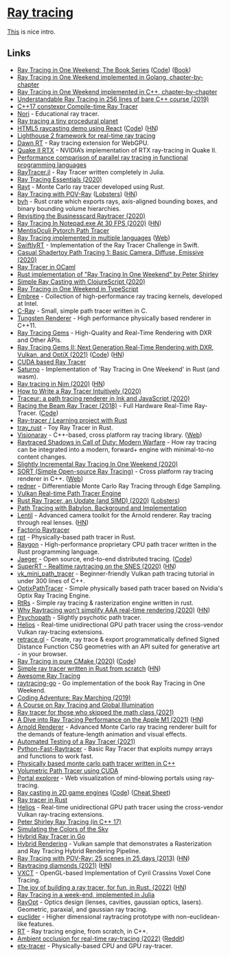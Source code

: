 # [Ray tracing](<https://en.wikipedia.org/wiki/Ray_tracing_(graphics)>)

[This](https://blog.singleton.io/posts/2022-01-02-raytracing-with-rust/) is nice intro.

## Links

- [Ray Tracing in One Weekend: The Book Series](https://raytracing.github.io/) ([Code](https://github.com/raytracing/raytracing.github.io/)) ([Book](https://raytracing.github.io/books/RayTracingInOneWeekend.html))
- [Ray Tracing in One Weekend implemented in Golang, chapter-by-chapter](https://github.com/hunterloftis/oneweekend)
- [Ray Tracing in One Weekend implemented in C++, chapter-by-chapter](https://github.com/utilForever/ray-tracing-in-one-weekend-cpp)
- [Understandable Ray Tracing in 256 lines of bare C++ course (2019)](https://github.com/ssloy/tinyraytracer)
- [C++17 constexpr Compile-time Ray Tracer](https://github.com/tcbrindle/raytracer.hpp)
- [Nori](https://github.com/wjakob/nori) - Educational ray tracer.
- [Ray tracing a tiny procedural planet](http://casual-effects.com/research/McGuire2019ProcGen/McGuire2019ProcGen.pdf)
- [HTML5 raycasting demo using React](https://ahuth.github.io/raycast/) ([Code](https://github.com/ahuth/raycast)) ([HN](https://news.ycombinator.com/item?id=22725275))
- [Lighthouse 2 framework for real-time ray tracing](https://github.com/jbikker/lighthouse2)
- [Dawn RT](https://github.com/maierfelix/dawn-ray-tracing) - Ray tracing extension for WebGPU.
- [Quake II RTX](https://github.com/NVIDIA/Q2RTX) - NVIDIA’s implementation of RTX ray-tracing in Quake II.
- [Performance comparison of parallel ray tracing in functional programming languages](https://github.com/athas/raytracers)
- [RayTracer.jl](https://github.com/avik-pal/RayTracer.jl) - Ray Tracer written completely in Julia.
- [Ray Tracing Essentials (2020)](https://www.youtube.com/playlist?list=PL5B692fm6--sgm8Uiava0IIvUojjFOCSR)
- [Rayt](https://github.com/Dalamar42/rayt) - Monte Carlo ray tracer developed using Rust.
- [Ray Tracing with POV-Ray](https://github.com/spcask/pov-ray-tracing) ([Lobsters](https://lobste.rs/s/qczs5u/ray_tracing_with_pov_ray_25_scenes_25_days)) ([HN](https://news.ycombinator.com/item?id=23042993))
- [bvh](https://github.com/svenstaro/bvh) - Rust crate which exports rays, axis-aligned bounding boxes, and binary bounding volume hierarchies.
- [Revisiting the Businesscard Raytracer (2020)](http://fabiensanglard.net/revisiting_the_businesscard_raytracer/index.html)
- [Ray Tracing In Notepad.exe At 30 FPS (2020)](http://kylehalladay.com/blog/2020/05/20/Rendering-With-Notepad.html) ([HN](https://news.ycombinator.com/item?id=23246221))
- [MentisOculi Pytorch Path Tracer](https://github.com/mmirman/MentisOculi)
- [Ray Tracing implemented in multiple languages](https://github.com/matt77hias/smallpt) ([Web](http://www.kevinbeason.com/smallpt/))
- [SwiftlyRT](https://github.com/sbehnke/SwiftlyRT) - Implementation of the Ray Tracer Challenge in Swift.
- [Casual Shadertoy Path Tracing 1: Basic Camera, Diffuse, Emissive (2020)](https://blog.demofox.org/2020/05/25/casual-shadertoy-path-tracing-1-basic-camera-diffuse-emissive/)
- [Ray Tracer in OCaml](https://github.com/Kamirus/ray-tracer)
- [Rust implementation of "Ray Tracing In One Weekend" by Peter Shirley](https://github.com/jorendorff/rust-raytrace)
- [Simple Ray Casting with ClojureScript (2020)](https://andreyorst.gitlab.io/posts/2020-06-04-simple-ray-casting-with-clojurescript/)
- [Ray Tracing in One Weekend in TypeScript](https://github.com/ahuth/raytrace2)
- [Embree](https://github.com/embree/embree) - Collection of high-performance ray tracing kernels, developed at Intel.
- [C-Ray](https://github.com/VKoskiv/c-ray) - Small, simple path tracer written in C.
- [Tungsten Renderer](https://github.com/tunabrain/tungsten) - High performance physically based renderer in C++11.
- [Ray Tracing Gems](http://www.realtimerendering.com/raytracinggems/rtg/index.html) - High-Quality and Real-Time Rendering with DXR and Other APIs.
- [Ray Tracing Gems II: Next Generation Real-Time Rendering with DXR, Vulkan, and OptiX (2021)](https://developer.nvidia.com/blog/ray-tracing-gems-ii-available-today-as-free-digital-download/) ([Code](https://github.com/Apress/Ray-Tracing-Gems-II)) ([HN](https://news.ycombinator.com/item?id=28064615))
- [CUDA based Ray Tracer](https://github.com/xlnx/cuda-raytracer)
- [Saturno](https://github.com/alvarosan/saturno) - Implementation of 'Ray Tracing in One Weekend' in Rust (and wasm).
- [Ray tracing in Nim (2020)](https://nim-lang.org/blog/2020/06/30/ray-tracing-in-nim.html) ([HN](https://news.ycombinator.com/item?id=23707286))
- [How to Write a Ray Tracer Intuitively (2020)](https://blog.scottlogic.com/2020/03/10/raytracer-how-to.html)
- [Traceur: a path tracing renderer in Ink and JavaScript (2020)](https://dotink.co/posts/traceur/)
- [Racing the Beam Ray Tracer (2018)](https://tomverbeure.github.io/rtl/2018/11/26/Racing-the-Beam-Ray-Tracer.html) - Full Hardware Real-Time Ray-Tracer. ([Code](https://github.com/tomverbeure/rt))
- [Ray-tracer / Learning project with Rust](https://github.com/qu4k/rain)
- [tray_rust](https://github.com/Twinklebear/tray_rust) - Toy Ray Tracer in Rust.
- [Visionaray](https://github.com/szellmann/visionaray) - C++-based, cross platform ray tracing library. ([Web](https://vis.uni-koeln.de/forschung/software-visionaray))
- [Raytraced Shadows in Call of Duty: Modern Warfare](https://www.activision.com/cdn/research/Raytraced_Shadows_in_Call_of_Duty_Modern_Warfare.pdf) - How ray tracing can be integrated into a modern, forward+ engine with minimal-to-no content changes.
- [Slightly Incremental Ray Tracing In One Weekend (2020)](https://www.peterstefek.me/incr-ray-tracer.html)
- [SORT (Simple Open-source Ray Tracing)](https://github.com/JiayinCao/SORT) - Cross platform ray tracing renderer in C++. ([Web](https://sort-renderer.com/))
- [redner](https://github.com/BachiLi/redner) - Differentiable Monte Carlo Ray Tracing through Edge Sampling.
- [Vulkan Real-time Path Tracer Engine](https://github.com/Zielon/PBRVulkan)
- [Rust Ray Tracer, an Update (and SIMD) (2020)](https://siliconsprawl.com/2020/11/06/simd-ray-tracer.html) ([Lobsters](https://lobste.rs/s/kpfbis/rust_ray_tracer_update_simd))
- [Path Tracing with Babylon, Background and Implementation](https://forum.babylonjs.com/t/path-tracing-with-babylon-background-and-implementation/12832)
- [Lentil](https://www.lentil.xyz/) - Advanced camera toolkit for the Arnold renderer. Ray tracing through real lenses. ([HN](https://news.ycombinator.com/item?id=25045034))
- [Factorio Raytracer](https://twitter.com/notch/status/1328335971176370181)
- [rpt](https://github.com/ekzhang/rpt) - Physically-based path tracer in Rust.
- [Raygon](https://github.com/raygon-renderer/readme) - High-performance proprietary CPU path tracer written in the Rust programming language.
- [Jaeger](https://www.jaegertracing.io/) - Open source, end-to-end distributed tracing. ([Code](https://github.com/jaegertracing/jaeger))
- [SuperRT - Realtime raytracing on the SNES (2020)](https://www.shironekolabs.com/posts/superrt/) ([HN](https://news.ycombinator.com/item?id=25431203))
- [vk_mini_path_tracer](https://github.com/nvpro-samples/vk_mini_path_tracer) - Beginner-friendly Vulkan path tracing tutorial in under 300 lines of C++.
- [OptixPathTracer](https://github.com/knightcrawler25/Optix-PathTracer) - Simple physically based path tracer based on Nvidia's Optix Ray Tracing Engine.
- [RtRs](https://github.com/universome/rtrs) - Simple ray tracing & rasterization engine written in rust.
- [Why Raytracing won't simplify AAA real-time rendering (2020)](http://c0de517e.blogspot.com/2020/12/why-raytracing-wont-simplify-aaa-real.html) ([HN](https://news.ycombinator.com/item?id=25557354))
- [Psychopath](https://github.com/cessen/psychopath) - Slightly psychotic path tracer.
- [Helios](https://github.com/diharaw/Helios) - Real-time unidirectional GPU path tracer using the cross-vendor Vulkan ray-tracing extensions.
- [retrace.gl](https://github.com/stasilo/retrace.gl) - Create, ray trace & export programmatically defined Signed Distance Function CSG geometries with an API suited for generative art - in your browser.
- [Ray Tracing in pure CMake (2020)](https://64.github.io/cmake-raytracer/) ([Code](https://github.com/64/cmake-raytracer))
- [Simple ray tracer written in Rust from scratch](https://github.com/dranikpg/simple-rays) ([HN](https://news.ycombinator.com/item?id=26143837))
- [Awesome Ray Tracing](https://github.com/dannyfritz/awesome-ray-tracing)
- [raytracing-go](https://github.com/y-taka-23/raytracing-go) - Go implementation of the book Ray Tracing in One Weekend.
- [Coding Adventure: Ray Marching (2019)](https://www.youtube.com/watch?v=Cp5WWtMoeKg)
- [A Course on Ray Tracing and Global Illumination](https://users.cg.tuwien.ac.at/zsolnai/gfx/rendering-course/)
- [Ray tracer for those who skipped the math class (2021)](https://zserge.com/posts/raytracer/)
- [A Dive into Ray Tracing Performance on the Apple M1 (2021)](https://www.willusher.io/graphics/2020/12/20/rt-dive-m1) ([HN](https://news.ycombinator.com/item?id=27340555))
- [Arnold Renderer](https://www.arnoldrenderer.com/) - Advanced Monte Carlo ray tracing renderer built for the demands of feature-length animation and visual effects.
- [Automated Testing of a Ray Tracer (2021)](https://16bpp.net/blog/post/automated-testing-of-a-ray-tracer/)
- [Python-Fast-Raytracer](https://github.com/rafael-fuente/Python-Raytracer) - Basic Ray Tracer that exploits numpy arrays and functions to work fast.
- [Physically based monte carlo path tracer written in C++](https://github.com/amanshenoy/ray-tracer)
- [Volumetric Path Tracer using CUDA](https://github.com/sergeneren/Volumetric-Path-Tracer)
- [Portal explorer](https://github.com/optozorax/portal) - Web visualization of mind-blowing portals using ray-tracing.
- [Ray casting in 2D game engines](https://sszczep.github.io/ray-casting-in-2d-game-engines/) ([Code](https://github.com/sszczep/ray-casting-in-2d-game-engines)) ([Cheat Sheet](https://sszczep.github.io/ray-casting-in-2d-game-engines/cheatsheet.html))
- [Ray tracer in Rust](https://github.com/brundonsmith/raytracer)
- [Helios](https://github.com/diharaw/Helios) - Real-time unidirectional GPU path tracer using the cross-vendor Vulkan ray-tracing extensions.
- [Peter Shirley Ray Tracing (in C++ 17)](https://github.com/define-private-public/PSRayTracing)
- [Simulating the Colors of the Sky](https://www.scratchapixel.com/lessons/procedural-generation-virtual-worlds/simulating-sky)
- [Hybrid Ray Tracer in Go](https://github.com/KevinTchokodeu/Hybrid-Ray-Tracer)
- [Hybrid Rendering](https://github.com/diharaw/HybridRendering) - Vulkan sample that demonstrates a Rasterization and Ray Tracing Hybrid Rendering Pipeline.
- [Ray Tracing with POV-Ray: 25 scenes in 25 days (2013)](https://github.com/spcask/pov-ray-tracing) ([HN](https://news.ycombinator.com/item?id=29513332))
- [Raytracing diamonds (2021)](https://11011110.github.io/blog/2021/12/23/raytracing-diamonds.html) ([HN](https://news.ycombinator.com/item?id=29695281))
- [VXCT](https://github.com/Helliaca/VXCT) - OpenGL-based Implementation of Cyril Crassins Voxel Cone Tracing.
- [The joy of building a ray tracer, for fun, in Rust. (2022)](https://blog.singleton.io/posts/2022-01-02-raytracing-with-rust/) ([HN](https://news.ycombinator.com/item?id=29791142))
- [Ray Tracing in a week-end, implemented in Julia](https://github.com/claforte/RayTracingWeekend.jl)
- [RayOpt](https://github.com/quartiq/rayopt) - Optics design (lenses, cavities, gaussian optics, lasers). Geometric, paraxial, and gaussian ray tracing.
- [euclider](https://github.com/Limeth/euclider) - Higher dimensional raytracing prototype with non-euclidean-like features.
- [RT](https://github.com/mustafaquraish/rt) - Ray tracing engine, from scratch, in C++.
- [Ambient occlusion for real-time ray-tracing (2022)](http://www.alexisbreust.fr/2022-ray-tracing-in-10ms-ambient-occlusion.html) ([Reddit](https://www.reddit.com/r/GraphicsProgramming/comments/skjfxd/ambient_occlusion_for_realtime_raytracing/))
- [etx-tracer](https://github.com/sergeyreznik/etx-tracer) - Physically-based CPU and GPU ray-tracer.
